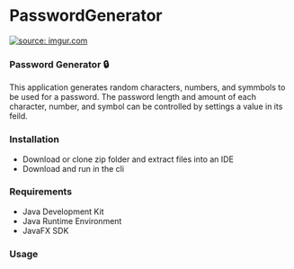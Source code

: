 # PasswordGenerator

<a href="https://imgur.com/cpu1eG1"><img src="https://i.imgur.com/cpu1eG1.gif" title="source: imgur.com" /></a>

### Password Generator :lock:
This application generates random characters, numbers, and symmbols to be used for a password. The password length and amount of each character, number, and symbol can be controlled by settings a value in its feild.

### Installation
* Download or clone zip folder and extract files into an IDE
* Download and run in the cli

### Requirements
* Java Development Kit
* Java Runtime Environment
* JavaFX SDK

### Usage


